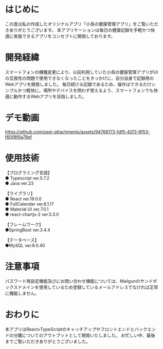 # はじめに
この度は私の作成したオリジナルアプリ「小鳥の健康管理アプリ」をご覧いただきありがとうございます。
本アプリケーションは毎日の健康記録を手軽かつ快適に実施できるアプリをコンセプトに開発しております。

# 開発経緯
スマートフォンの機種変更により、以前利用していた小鳥の健康管理アプリがUIの互換性の問題で使用できなくなったことをきっかけに、自分自身で記録用のWebアプリを開発しました。
毎日続ける記録であるため、操作はできるだけシンプルかつ軽快に。場所やデバイスを問わず使えるよう、スマートフォンでも快適に動作するWebアプリを目指しました。

# デモ動画
https://github.com/user-attachments/assets/94768173-fdf5-42f3-8f53-f60f8f6a78ef


# 使用技術
【プログラミング言語】<br>
● Typescript ver.5.7.2<br>
● Java ver.23

【ライブラリ】<br>
● React ver.19.0.0<br>
● FullCalendar ver.6.1.17 <br>
● Material UI ver.7.0.1 <br>
● react-chartjs-2 ver.5.3.0

【フレームワーク】<br>
●SpringBoot ver.3.4.4

【データベース】<br>
●MySQL ver.8.0.40

# 注意事項
パスワード再設定機能及びにお問い合わせ機能については、Mailgunのサンドボックスドメインを使用しているため登録しているメールアドレスでなければ正常に機能しません。

# おわりに
本アプリはReact×TypeScriptのキャッチアップやフロントエンドとバックエンドの分離についてのアウトプットとして開発いたしました。
お忙しい中、最後までご覧いただきありがとうございました。

